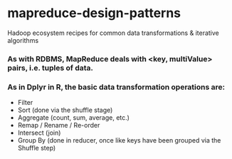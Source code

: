 # mapreduce-design-patterns
Hadoop ecosystem recipes for common data transformations &amp; iterative algorithms

### As with RDBMS, MapReduce deals with <key, multiValue> pairs, i.e. tuples of data. 

### As in Dplyr in R, the basic data transformation operations are: 
* Filter
* Sort (done via the shuffle stage)
* Aggregate (count, sum, average, etc.)
* Remap / Rename / Re-order
* Intersect (join)
* Group By (done in reducer, once like keys have been grouped via the Shuffle step) 
